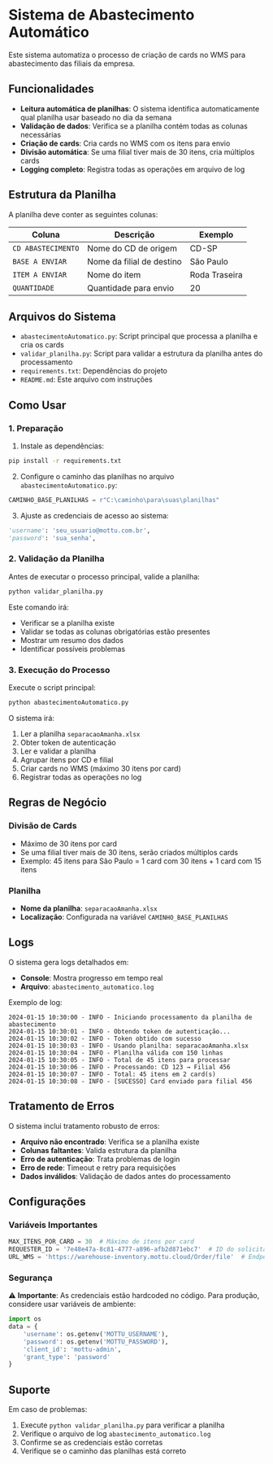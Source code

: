 # Sistema de Abastecimento Automático

Este sistema automatiza o processo de criação de cards no WMS para abastecimento das filiais da empresa.

## Funcionalidades

- **Leitura automática de planilhas**: O sistema identifica automaticamente qual planilha usar baseado no dia da semana
- **Validação de dados**: Verifica se a planilha contém todas as colunas necessárias
- **Criação de cards**: Cria cards no WMS com os itens para envio
- **Divisão automática**: Se uma filial tiver mais de 30 itens, cria múltiplos cards
- **Logging completo**: Registra todas as operações em arquivo de log

## Estrutura da Planilha

A planilha deve conter as seguintes colunas:

| Coluna | Descrição | Exemplo |
|--------|-----------|---------|
| `CD ABASTECIMENTO` | Nome do CD de origem | CD-SP |
| `BASE A ENVIAR` | Nome da filial de destino | São Paulo |
| `ITEM A ENVIAR` | Nome do item | Roda Traseira |
| `QUANTIDADE` | Quantidade para envio | 20 |

## Arquivos do Sistema

- `abastecimentoAutomatico.py`: Script principal que processa a planilha e cria os cards
- `validar_planilha.py`: Script para validar a estrutura da planilha antes do processamento
- `requirements.txt`: Dependências do projeto
- `README.md`: Este arquivo com instruções

## Como Usar

### 1. Preparação

1. Instale as dependências:
```bash
pip install -r requirements.txt
```

2. Configure o caminho das planilhas no arquivo `abastecimentoAutomatico.py`:
```python
CAMINHO_BASE_PLANILHAS = r"C:\caminho\para\suas\planilhas"
```

3. Ajuste as credenciais de acesso ao sistema:
```python
'username': 'seu_usuario@mottu.com.br',
'password': 'sua_senha',
```

### 2. Validação da Planilha

Antes de executar o processo principal, valide a planilha:

```bash
python validar_planilha.py
```

Este comando irá:
- Verificar se a planilha existe
- Validar se todas as colunas obrigatórias estão presentes
- Mostrar um resumo dos dados
- Identificar possíveis problemas

### 3. Execução do Processo

Execute o script principal:

```bash
python abastecimentoAutomatico.py
```

O sistema irá:
1. Ler a planilha `separacaoAmanha.xlsx`
2. Obter token de autenticação
3. Ler e validar a planilha
4. Agrupar itens por CD e filial
5. Criar cards no WMS (máximo 30 itens por card)
6. Registrar todas as operações no log

## Regras de Negócio

### Divisão de Cards
- Máximo de 30 itens por card
- Se uma filial tiver mais de 30 itens, serão criados múltiplos cards
- Exemplo: 45 itens para São Paulo = 1 card com 30 itens + 1 card com 15 itens

### Planilha
- **Nome da planilha**: `separacaoAmanha.xlsx`
- **Localização**: Configurada na variável `CAMINHO_BASE_PLANILHAS`

## Logs

O sistema gera logs detalhados em:
- **Console**: Mostra progresso em tempo real
- **Arquivo**: `abastecimento_automatico.log`

Exemplo de log:
```
2024-01-15 10:30:00 - INFO - Iniciando processamento da planilha de abastecimento
2024-01-15 10:30:01 - INFO - Obtendo token de autenticação...
2024-01-15 10:30:02 - INFO - Token obtido com sucesso
2024-01-15 10:30:03 - INFO - Usando planilha: separacaoAmanha.xlsx
2024-01-15 10:30:04 - INFO - Planilha válida com 150 linhas
2024-01-15 10:30:05 - INFO - Total de 45 itens para processar
2024-01-15 10:30:06 - INFO - Processando: CD 123 → Filial 456
2024-01-15 10:30:07 - INFO - Total: 45 itens em 2 card(s)
2024-01-15 10:30:08 - INFO - [SUCESSO] Card enviado para filial 456
```

## Tratamento de Erros

O sistema inclui tratamento robusto de erros:

- **Arquivo não encontrado**: Verifica se a planilha existe
- **Colunas faltantes**: Valida estrutura da planilha
- **Erro de autenticação**: Trata problemas de login
- **Erro de rede**: Timeout e retry para requisições
- **Dados inválidos**: Validação de dados antes do processamento

## Configurações

### Variáveis Importantes

```python
MAX_ITENS_POR_CARD = 30  # Máximo de itens por card
REQUESTER_ID = '7e48e47a-8c81-4777-a896-afb2d871ebc7'  # ID do solicitante
URL_WMS = 'https://warehouse-inventory.mottu.cloud/Order/file'  # Endpoint do WMS
```

### Segurança

⚠️ **Importante**: As credenciais estão hardcoded no código. Para produção, considere usar variáveis de ambiente:

```python
import os
data = {
    'username': os.getenv('MOTTU_USERNAME'),
    'password': os.getenv('MOTTU_PASSWORD'),
    'client_id': 'mottu-admin',
    'grant_type': 'password'
}
```

## Suporte

Em caso de problemas:

1. Execute `python validar_planilha.py` para verificar a planilha
2. Verifique o arquivo de log `abastecimento_automatico.log`
3. Confirme se as credenciais estão corretas
4. Verifique se o caminho das planilhas está correto 